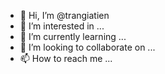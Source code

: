 - 👋 Hi, I’m @trangiatien
- 👀 I’m interested in ...
- 🌱 I’m currently learning ...
- 💞️ I’m looking to collaborate on ...
- 📫 How to reach me ...

<!---
trangiatien/trangiatien is a ✨ special ✨ repository because its `README.md` (this file) appears on your GitHub profile.
You can click the Preview link to take a look at your changes.
--->
